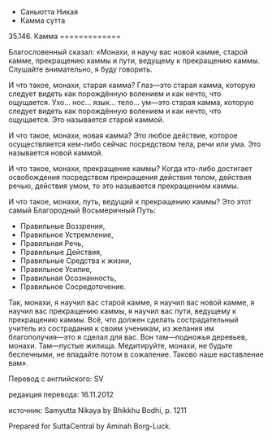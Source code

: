 









* Саньютта Никая
* Камма сутта


35\.146\. Камма
\=\=\=\=\=\=\=\=\=\=\=\=\=



Благословенный сказал: «Монахи, я научу вас новой камме, старой камме, прекращению каммы и пути, ведущему к прекращению каммы\. Слушайте внимательно, я буду говорить\.


И что такое, монахи, старая камма? Глаз—это старая камма, которую следует видеть как порождённую волением и как нечто, что ощущается\. Ухо… нос… язык… тело… ум—это старая камма, которую следует видеть как порождённую волением и как нечто, что ощущается\. Это называется старой каммой\.


И что такое, монахи, новая камма? Это любое действие, которое осуществляется кем\-либо сейчас посредством тела, речи или ума\. Это называется новой каммой\.


И что такое, монахи, прекращение каммы? Когда кто\-либо достигает освобождения посредством прекращения действия телом, действия речью, действия умом, то это называется прекращением каммы\.


И что такое, монахи, путь, ведущий к прекращению каммы? Это этот самый Благородный Восьмеричный Путь:


* Правильные Воззрения,
* Правильное Устремление,
* Правильная Речь,
* Правильные Действия,
* Правильные Средства к жизни,
* Правильное Усилие,
* Правильная Осознанность,
* Правильное Сосредоточение\.


Так, монахи, я научил вас старой камме, я научил вас новой камме, я научил вас прекращению каммы, я научил вас пути, ведущему к прекращению каммы\. Всё, что должен сделать сострадательный учитель из сострадания к своим ученикам, из желания им благополучия—это я сделал для вас\. Вон там—подножья деревьев, монахи\. Там—пустые жилища\. Медитируйте, монахи, не будьте беспечными, не впадайте потом в сожаление\. Таково наше наставление вам»\.



Перевод с английского: SV


редакция перевода: 16\.11\.2012


источник: Samyutta Nikaya by Bhikkhu Bodhi, p\. 1211


Prepared for SuttaCentral by Aminah Borg\-Luck\.






